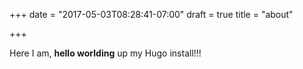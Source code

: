 +++
date = "2017-05-03T08:28:41-07:00"
draft = true
title = "about"

+++

Here I am, **hello worlding** up my Hugo install!!!
